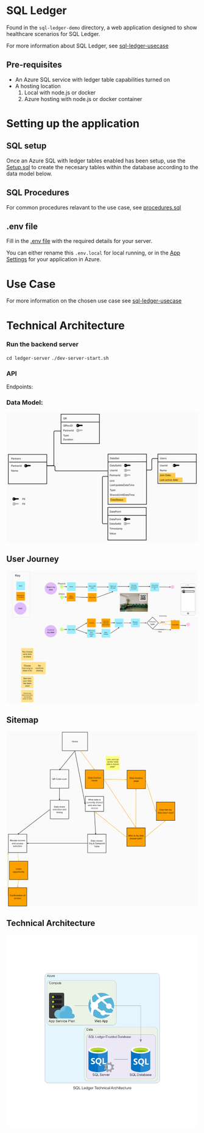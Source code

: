 # SQL Ledger

Found in the `sql-ledger-demo` directory, a web application designed to show healthcare scenarios for SQL Ledger.

For more information about SQL Ledger, see [sql-ledger-usecase](docs/sql-ledger-usecase.md)

## Pre-requisites

- An Azure SQL service with ledger table capabilities turned on
- A hosting location
  1. Local with node.js or docker
  2. Azure hosting with node.js or docker container

# Setting up the application

## SQL setup

Once an Azure SQL with ledger tables enabled has been setup, use the [Setup.sql](sql/Setup.sql) to create the necesary tables within the database according to the data model below.

## SQL Procedures

For common procedures relavant to the use case, see [procedures.sql](sql/procedures.sql)

## .env file

Fill in the [.env file](https://github.com/Avanade/emtech-distributed-data/blob/main/sql-ledger-demo/.env.template) with the required details for your server.

You can either rename this `.env.local` for local running, or in the [App Settings](https://docs.microsoft.com/en-gb/azure/app-service/configure-common#configure-app-settings) for your application in Azure.

# Use Case

For more information on the chosen use case see [sql-ledger-usecase](docs/sql-ledger-usecase.md)

# Technical Architecture

### Run the backend server

`cd ledger-server`
`./dev-server-start.sh`

### API

Endpoints:

### Data Model:

![](./sql-ledger-images/data-model.png)

## User Journey

![](./sql-ledger-images/user-journey.png)

## Sitemap

![](./sql-ledger-images/sitemap.png)

## Technical Architecture

![](./diagrams-as-code/sql_ledger_technical_architecture.png)
